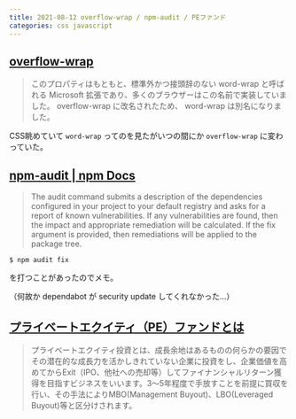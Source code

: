```yaml
---
title: 2021-08-12 overflow-wrap / npm-audit / PEファンド
categories: css javascript
---
```


## [overflow-wrap](https://developer.mozilla.org/ja/docs/Web/CSS/overflow-wrap)

> このプロパティはもともと、標準外かつ接頭辞のない word-wrap と呼ばれる Microsoft 拡張であり、多くのブラウザーはこの名前で実装していました。 overflow-wrap に改名されたため、 word-wrap は別名になりました。

CSS眺めていて `word-wrap` ってのを見たがいつの間にか `overflow-wrap` に変わっていた。

## [npm-audit | npm Docs](https://docs.npmjs.com/cli/v7/commands/npm-audit)

> The audit command submits a description of the dependencies configured in your project to your default registry and asks for a report of known vulnerabilities. If any vulnerabilities are found, then the impact and appropriate remediation will be calculated. If the fix argument is provided, then remediations will be applied to the package tree.

```console
$ npm audit fix
```

を打つことがあったのでメモ。

（何故か dependabot が security update してくれなかった...）

## [プライベートエクイティ（PE）ファンドとは](https://www.antelope.co.jp/navigation/finance/works02/)

> プライベートエクイティ投資とは、成長余地はあるものの何らかの要因でその潜在的な成長力を活かしきれていない企業に投資をし、企業価値を高めてからExit（IPO、他社への売却等）してファイナンシャルリターン獲得を目指すビジネスをいいます。3～5年程度で手放すことを前提に買収を行い、その手法によりMBO(Management Buyout)、LBO(Leveraged Buyout)等と区分けされます。
